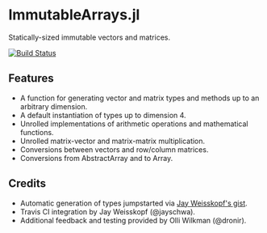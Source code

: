 # ImmutableArrays.jl

Statically-sized immutable vectors and matrices.

[![Build Status](https://travis-ci.org/twadleigh/ImmutableArrays.jl.png?branch=master)](https://travis-ci.org/twadleigh/ImmutableArrays.jl)

## Features

- A function for generating vector and matrix types and methods up to
  an arbitrary dimension.
- A default instantiation of types up to dimension 4.
- Unrolled implementations of arithmetic operations 
  and mathematical functions.
- Unrolled matrix-vector and matrix-matrix multiplication.
- Conversions between vectors and row/column matrices.
- Conversions from AbstractArray and to Array.

## Credits

- Automatic generation of types jumpstarted via 
  [Jay Weisskopf's gist](https://gist.github.com/jayschwa/5250636).
- Travis CI integration by Jay Weisskopf (@jayschwa).
- Additional feedback and testing provided by Olli Wilkman (@dronir).
